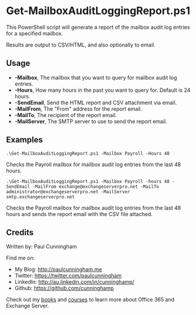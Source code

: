 # Get-MailboxAuditLoggingReport.ps1

This PowerShell script will generate a report of the mailbox audit log entries
for a specified mailbox.

Results are output to CSV/HTML, and also optionally to email.

## Usage

- **-Mailbox**, The mailbox that you want to query for mailbox audit log entries.
- **-Hours**, How many hours in the past you want to query for. Default is 24 hours.
- **-SendEmail**, Send the HTML report and CSV attachment via email.
- **-MailFrom**, The "From" address for the report email.
- **-MailTo**, The recipient of the report email.
- **-MailServer**, The SMTP server to use to send the report email.

## Examples
```
.\Get-MailboxAuditLoggingReport.ps1 -Mailbox Payroll -Hours 48
```

Checks the Payroll mailbox for mailbox audit log entries from the last 48 hours.

```
.\Get-MailboxAuditLoggingReport.ps1 -Mailbox Payroll -hours 48 -SendEmail -MailFrom exchange@exchangeserverpro.net -MailTo administrator@exchangeserverpro.net -MailServer smtp.exchangeserverpro.net
```

Checks the Payroll mailbox for mailbox audit log entries from the last 48 hours and sends the report email with the CSV file attached.

## Credits
Written by: Paul Cunningham

Find me on:

* My Blog:	http://paulcunningham.me
* Twitter:	https://twitter.com/paulcunningham
* LinkedIn:	http://au.linkedin.com/in/cunninghamp/
* Github:	https://github.com/cunninghamp

Check out my [books](https://paulcunningham.me/books/) and [courses](https://paulcunningham.me/training/) to learn more about Office 365 and Exchange Server.
